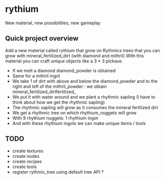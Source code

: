 # rythium
New material, new possibilities, new gameplay


## Quick project overview

Add a new material called rythium that grow on Rythmics trees that you can grow with mineral_fertilized_dirt (with diamond and mithril)
With this material you can craft unique objects like a 3 * 3 pickaxe.

* If we melt a diamond diamond_powder is obtained
* Same for a mithril ingot
* We take 1 of dirt with above and below the diamond_powder and to the right and left of the mithril_powder : we obtain mineral_fertilized_dirtfertilized_
* We put it with water around and we plant a rhythmic sapling (I have to think about how we get the rhythmic sapling)
* The rhythmic sapling will grow as it consumes the mineral fertilized dirt
* We get a rhythmic tree on which rhythium_nuggets will grow
* With 9 rhythium nuggets: 1 rhythium ingot
* And with these rhythium ingots we can make unique items / tools

## TODO

* create textures
* create nodes
* create recipes
* create tools
* register rythmic_tree using default tree API ?
